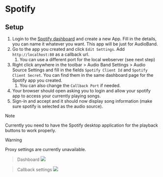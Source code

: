 # Spotify

## Setup
1. Login to the [Spotify dashboard](https://developer.spotify.com/dashboard/login) and create a new App. Fill in the details, you can name it whatever you want. This app will be just for AudioBand.
2. Go to the app you created and click `Edit Settings`. Add `http://localhost:80` as a callback url.
    1. You can use a different port for the local webserver (see next step)
3. Right click anywhere in the toolbar > Audio Band Settings > Audio Source Settings and fill in the fields `Spotify Client Id` and `Spotify Client Secret`. You can find them in the same dashboard page for the Spotify app you created.
    1. You can also change the `Callback Port` if needed.
4. Your browser should open asking you to login and allow your spotify app to access your currently playing songs.
5. Sign-in and accept and it should now display song information (make sure spotify is selected as the audio source).

>[!NOTE]
> Currently you need to have the Spotify desktop application for the playback buttons to work properly.

>[!WARNING]
> Proxy settings are currently unavailable.

> Dashboard
![](~/images/spotify-dashboard.png)

> Callback settings
![](~/images/spotify-app-settings-callback.png)
